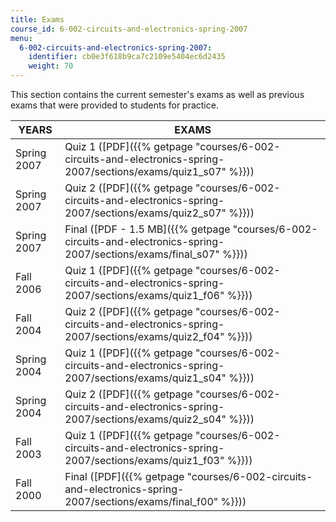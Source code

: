 ```yaml
---
title: Exams
course_id: 6-002-circuits-and-electronics-spring-2007
menu:
  6-002-circuits-and-electronics-spring-2007:
    identifier: cb0e3f618b9ca7c2109e5404ec6d2435
    weight: 70
---
```

This section contains the current semester's exams as well as previous exams that were provided to students for practice.

| YEARS | EXAMS |
| --- | --- |
| Spring 2007 | Quiz 1 ([PDF]({{% getpage "courses/6-002-circuits-and-electronics-spring-2007/sections/exams/quiz1_s07" %}})) |
| Spring 2007 | Quiz 2 ([PDF]({{% getpage "courses/6-002-circuits-and-electronics-spring-2007/sections/exams/quiz2_s07" %}})) |
| Spring 2007 | Final ([PDF - 1.5 MB]({{% getpage "courses/6-002-circuits-and-electronics-spring-2007/sections/exams/final_s07" %}})) |
| Fall 2006 | Quiz 1 ([PDF]({{% getpage "courses/6-002-circuits-and-electronics-spring-2007/sections/exams/quiz1_f06" %}})) |
| Fall 2004 | Quiz 2 ([PDF]({{% getpage "courses/6-002-circuits-and-electronics-spring-2007/sections/exams/quiz2_f04" %}})) |
| Spring 2004 | Quiz 1 ([PDF]({{% getpage "courses/6-002-circuits-and-electronics-spring-2007/sections/exams/quiz1_s04" %}})) |
| Spring 2004 | Quiz 2 ([PDF]({{% getpage "courses/6-002-circuits-and-electronics-spring-2007/sections/exams/quiz2_s04" %}})) |
| Fall 2003 | Quiz 1 ([PDF]({{% getpage "courses/6-002-circuits-and-electronics-spring-2007/sections/exams/quiz1_f03" %}})) |
| Fall 2000 | Final ([PDF]({{% getpage "courses/6-002-circuits-and-electronics-spring-2007/sections/exams/final_f00" %}}))